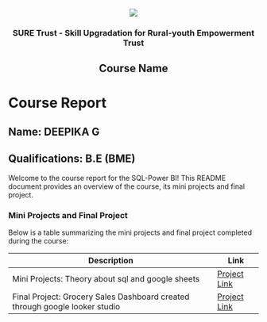 <!-- PROJECT LOGO -->
<br />

<div align="center">
   <img src='https://user-images.githubusercontent.com/73131499/166115643-d3187f47-d38f-41b2-ae42-5ecbbc60de14.png' />


<h3 align="center">SURE Trust - Skill Upgradation for Rural-youth Empowerment Trust</h3>
  <h2>Course Name</h2>
</div>

# Course Report

## Name: DEEPIKA G

## Qualifications: B.E (BME)

Welcome to the course report for the SQL-Power BI! This README document provides an overview of the course, its mini projects and final project.

### Mini Projects and Final Project

Below is a table summarizing the mini projects and final project completed during the course:

| Description                               | Link                                    |
|-------------------------------------------|-----------------------------------------|
| Mini Projects: Theory about sql and google sheets   | [Project Link](https://github.com/sampledp/G12_SQL-PowerBI/tree/main/Mini%20Projects/Deepika)                         |
| Final Project: Grocery Sales Dashboard created through google looker studio    | [Project Link](https://github.com/sampledp/G12_SQL-PowerBI/tree/main/Final%20Capstone%20Project/Deepika)                      |
